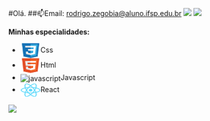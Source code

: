 #Olá.
##📫Email: rodrigo.zegobia@aluno.ifsp.edu.br
<img height="180em"  src="https://github-readme-stats.vercel.app/api?username=rodrigozegobia&theme=react&hide=c">
<img height="180em"  src="https://github-readme-stats.vercel.app/api/top-langs/?username=rodrigozegobia&theme=react&hide=c">
<p><strong>Minhas especialidades:</strong></p>
<ul>
    <li><img align="center" alt="CSS" height="30" width="40" src="https://raw.githubusercontent.com/devicons/devicon/master/icons/css3/css3-original.svg" style="max-         width:100%;">Css</li>
    <li><img align="center" alt="HTML" height="30" width="40" src="https://raw.githubusercontent.com/devicons/devicon/master/icons/html5/html5-original.svg"                 style="max-width:100%;">Html</li>
    <li><img align="center" alt="javascript" height="30" width="40" src="https://raw.githubusercontent.com/devicons/devicon/master/icons/javascript/javascript-          plain.svg" style="max-width: 100%;">Javascript</li>
    <li><img align="center" alt="React" height="30" width="40" src="https://raw.githubusercontent.com/devicons/devicon/master/icons/react/react-original.svg"                 style="max-width: 100%;">React</li>
</ul>
<a href="https://www.linkedin.com/in/rodrigozegobia" rel="nofollow"><img src="https://camo.githubusercontent.com/c00f87aeebbec37f3ee0857cc4c20b21fefde8a96caf4744383ebfe44a47fe3f/68747470733a2f2f696d672e736869656c64732e696f2f62616467652f2d4c696e6b6564496e2d2532333030373742353f7374796c653d666f722d7468652d6261646765266c6f676f3d6c696e6b6564696e266c6f676f436f6c6f723d7768697465" data-canonical-src="https://img.shields.io/badge/-LinkedIn-%230077B5?style=for-the-badge&amp;logo=linkedin&amp;logoColor=white" style="max-width: 100%;"></a>
